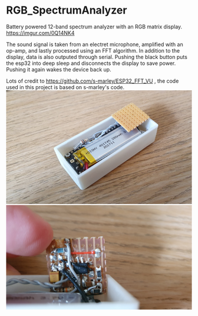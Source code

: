 # RGB_SpectrumAnalyzer
Battery powered 12-band spectrum analyzer with an RGB matrix display. https://imgur.com/0Q14NK4

The sound signal is taken from an electret microphone, amplified with an op-amp, and lastly processed using an FFT algorithm.
In addition to the display, data is also outputed through serial. Pushing the black button puts the esp32 into deep sleep and disconnects the display to save power. Pushing it again wakes the device back up.

Lots of credit to https://github.com/s-marley/ESP32_FFT_VU , the code used in this project is based on s-marley's code.
![device internals](https://github.com/AlexwithanH/RGB_SpectrumAnalyzer/blob/main/Images/20220606_173924.jpg) ![op-amp circuit](https://github.com/AlexwithanH/RGB_SpectrumAnalyzer/blob/main/Images/20220606_174016.jpg)
